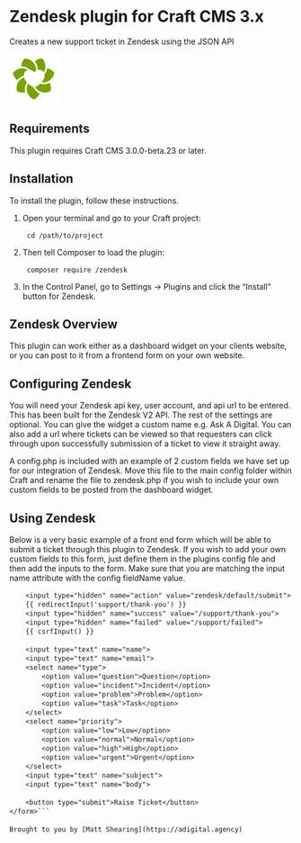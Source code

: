 # Zendesk plugin for Craft CMS 3.x

Creates a new support ticket in Zendesk using the JSON API

![Screenshot](resources/img/plugin-logo.svg)

## Requirements

This plugin requires Craft CMS 3.0.0-beta.23 or later.

## Installation

To install the plugin, follow these instructions.

1. Open your terminal and go to your Craft project:

        cd /path/to/project

2. Then tell Composer to load the plugin:

        composer require /zendesk

3. In the Control Panel, go to Settings → Plugins and click the “Install” button for Zendesk.

## Zendesk Overview

This plugin can work either as a dashboard widget on your clients website, or you can post to it from a frontend form on your own website.

## Configuring Zendesk

You will need your Zendesk api key, user account, and api url to be entered. This has been built for the Zendesk V2 API. The rest of the settings are optional. You can give the widget a custom name e.g. Ask A Digital. You can also add a url where tickets can be viewed so that requesters can click through upon successfully submission of a ticket to view it straight away.

A config.php is included with an example of 2 custom fields we have set up for our integration of Zendesk. Move this file to the main config folder within Craft and rename the file to zendesk.php if you wish to include your own custom fields to be posted from the dashboard widget.

## Using Zendesk

Below is a very basic example of a front end form which will be able to submit a ticket through this plugin to Zendesk. If you wish to add your own custom fields to this form, just define them in the plugins config file and then add the inputs to the form. Make sure that you are matching the input name attribute with the config fieldName value.

```<form method="post" accept-charset="utf-8">
	<input type="hidden" name="action" value="zendesk/default/submit">
	{{ redirectInput('support/thank-you') }}
	<input type="hidden" name="success" value="/support/thank-you">
	<input type="hidden" name="failed" value="/support/failed">
	{{ csrfInput() }}
	
	<input type="text" name="name">
	<input type="text" name="email">
	<select name="type">
		<option value="question">Question</option>
		<option value="incident">Incident</option>
		<option value="problem">Problem</option>
		<option value="task">Task</option>
	</select>
	<select name="priority">
		<option value="low">Low</option>
		<option value="normal">Normal</option>
		<option value="high">High</option>
		<option value="urgent">Urgent</option>
	</select>
	<input type="text" name="subject">
	<input type="text" name="body">
	
	<button type="submit">Raise Ticket</button>
</form>```

Brought to you by [Matt Shearing](https://adigital.agency)
